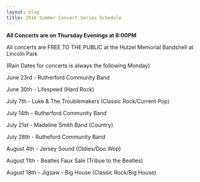 ```yaml
---
layout: blog
title: 2016 Summer Concert Series Schedule
---
```

**All Concerts are on Thursday Evenings at 8:00PM**

All concerts are FREE TO THE PUBLIC at the Hutzel Memorial Bandshell at Lincoln Park

(Rain Dates for concerts is always the following Monday)



June 23rd - Rutherford Community Band

June 30th - Lifespeed (Hard Rock)

July 7th - Luke & The Troublemakers (Classic Rock/Current Pop)

July 14th - Rutherford Community Band

July 21st - Madeline Smith Band (Country)

July 28th - Rutheford Community Band

August 4th - Jersey Sound (Oldies/Doo Wop)

August 11th - Beatles Faux Sale (Tribue to the Beatles)

August 18th - Jigsaw - Big House (Classic Rock/Big House)
